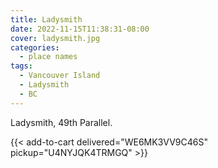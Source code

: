 ```yaml
---
title: Ladysmith
date: 2022-11-15T11:38:31-08:00
cover: ladysmith.jpg
categories:
  - place names
tags:
  - Vancouver Island
  - Ladysmith
  - BC
---
```



Ladysmith, 49th Parallel.

<!--more-->
{{< add-to-cart delivered="WE6MK3VV9C46S" pickup="U4NYJQK4TRMGQ" >}}
